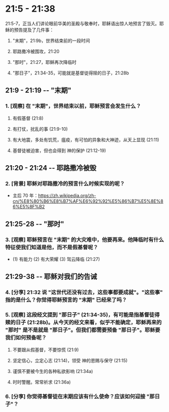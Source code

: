 # 21:5 - 21:38 

21:5-7，正当人们讲论眼前华美的圣殿与敬奉时，耶稣语出惊人地预言了毁灭。耶稣的预告提及了几件事：

1. "末期"，21:9b，世界结束前的一段时间

2. 耶路撒冷被围攻，21:20

3. "那时"，21:27，耶稣再次降临时

4. "那日子"，21:34-35，可能就是基督徒得赎的日子，21:28b 

## 21:9 - 21:19 -- "末期" 

### 1. [观察] 在 "末期"，世界结束以前，耶稣预言会发生什么？

1. 有假基督 (21:8)

2. 有打仗，扰乱的事 (21:9-10)

3. 有大地震，多处有饥荒，瘟疫，有可怕的异象和大神迹，从天上显现 (21:11) 

4. 基督徒被迫害，但也会得到 神的保护 (21:12-19)

## 21:20 - 21:24 -- 耶路撒冷被毁

### 2. [背景] 耶稣对耶路撒冷的预言什么时候实现的呢？

* 主后 70 年：https://zh.wikipedia.org/zh-cn/%E8%80%B6%E8%B7%AF%E6%92%92%E5%86%B7%E5%8E%86%E5%8F%B2

## 21:25-28 -- "那时" 

### 3. [观察] 耶稣预言在 "末期" 的大灾难中，他要再来。他降临时有什么特征使我们知道是他，而不是假基督呢？

* (1) 有能力 (2) 有大荣耀 (3) 驾云降临 (21:27) 

## 21:29-38 -- 耶稣对我们的告诫

### 4. [分享] 21:32 说 "这世代还没有过去，这些事都要成就"。"这些事" 指的是什么？你觉得耶稣预言的 "末期" 已经来了吗？

### 5. [观察] 这段经文提到 "那日子" (21:34-35)，有可能是指基督徒得赎的日子 (21:28b)。从今天的经文来看，似乎不能确定，耶稣再来的 "那时" 是不是就是 "那日子"。但我们都需要预备 "那日子"。耶稣要我们如何预备呢？

1. 不要跟从假基督，不要惊慌 (21:9)

2. 坚定信心，立定心志 (21:14)，领受 神的恩赐与保守 (21:15)

3. 谨慎不要被今生的各种私欲影响 (21:34a)

4. 时时警醒。常常祈求 (21:36a) 

### 6. [分享] 你觉得基督徒在末期应该有什么使命？应该如何迎接 "那日子"？
